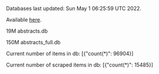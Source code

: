 Databases last updated: Sun May  1 06:25:59 UTC 2022. 

Available [here](https://github.com/cbeauhilton/ash-db/releases).


19M	abstracts.db

150M	abstracts_full.db

Current number of items in db:
[{"count(*)": 96904}]

Current number of scraped items in db:
[{"count(*)": 15485}]
